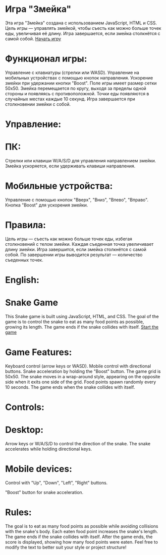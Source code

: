 # Игра "Змейка"
Эта игра "Змейка" создана с использованием JavaScript, HTML и CSS. Цель игры — управлять змейкой, чтобы съесть как можно больше точек еды, увеличивая её длину. Игра завершается, если змейка столкнётся с самой собой.
<a href="https://sergey-karpov.github.io/snake-game/" target="_blank">Начать игру</a>

# Функционал игры:
Управление с клавиатуры (стрелки или WASD).
Управление на мобильных устройствах с помощью кнопок направления.
Ускорение змейки при удержании кнопки "Boost".
Поле игры имеет размер сетки 50x50.
Змейка перемещается по кругу, выходя за пределы одной стороны и появляясь с противоположной.
Точки еды появляются в случайных местах каждые 10 секунд.
Игра завершается при столкновении змейки с собой.

# Управление:

# ПК:
Стрелки или клавиши W/A/S/D для управления направлением змейки.
Змейка ускоряется, если удерживать клавиши направления.

# Мобильные устройства:
Управление с помощью кнопок "Вверх", "Вниз", "Влево", "Вправо".
Кнопка "Boost" для ускорения змейки.

# Правила:
Цель игры — съесть как можно больше точек еды, избегая столкновений с телом змейки.
Каждая съеденная точка увеличивает длину змейки.
Игра завершится, если змейка столкнётся с самой собой.
По завершении игры выводится результат — количество съеденных точек.


# English:
# Snake Game
This Snake game is built using JavaScript, HTML, and CSS. The goal of the game is to control the snake to eat as many food points as possible, growing its length. The game ends if the snake collides with itself.
<a href="https://sergey-karpov.github.io/snake-game/" target="_blank">Start the game</a>

# Game Features:
Keyboard control (arrow keys or WASD).
Mobile control with directional buttons.
Snake acceleration by holding the "Boost" button.
The game grid is 50x50.
The snake moves in a wrap-around style, appearing on the opposite side when it exits one side of the grid.
Food points spawn randomly every 10 seconds.
The game ends when the snake collides with itself.

# Controls:

# Desktop:
Arrow keys or W/A/S/D to control the direction of the snake.
The snake accelerates while holding directional keys.

# Mobile devices:
Control with "Up", "Down", "Left", "Right" buttons.

"Boost" button for snake acceleration.
# Rules:
The goal is to eat as many food points as possible while avoiding collisions with the snake's body.
Each eaten food point increases the snake's length.
The game ends if the snake collides with itself.
After the game ends, the score is displayed, showing how many food points were eaten.
Feel free to modify the text to better suit your style or project structure!
